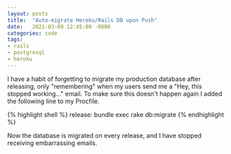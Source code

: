 ```yaml
---
layout: posts
title:  "Auto-migrate Heroku/Rails DB upon Push"
date:   2021-03-09 12:45:00 -0800
categories: code
tags: 
- rails 
- postgresql
- heroku
---
```

I have a habit of forgetting to migrate my production database after releasing, only "remembering" when my users send me a "Hey, this stopped working..." email. To make sure this doesn't happen again I added the following line to my Procfile.

{% highlight shell %}
release: bundle exec rake db:migrate
{% endhighlight %}

Now the database is migrated on every release, and I have stopped receiving embarrassing emails.
